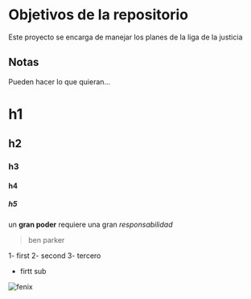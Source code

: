 # Objetivos de la repositorio

Este proyecto se encarga de manejar los planes de la liga de la justicia


## Notas
Pueden hacer lo que quieran...

# h1
## h2
### h3
#### h4
##### h5

un **gran poder** requiere una gran _responsabilidad_

> ben parker

1- first
2- second
3- tercero
   * firtt sub

![fenix](https://i.pinimg.com/originals/13/52/37/135237f8faace875515a54aa241ed626.jpg)



